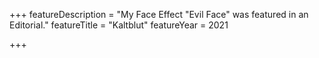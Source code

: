 +++
featureDescription = "My Face Effect \"Evil Face\" was featured in an Editorial."
featureTitle = "Kaltblut"
featureYear = 2021

+++
